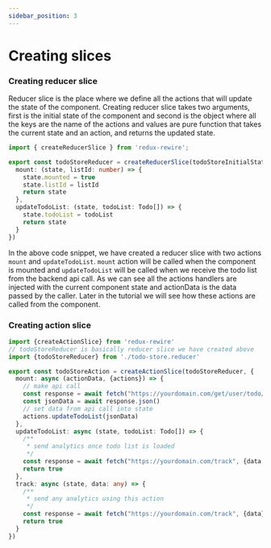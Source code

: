 ```yaml
---
sidebar_position: 3
---
```


# Creating slices

### Creating reducer slice

Reducer slice is the place where we define all the actions that will update the state of the
component. Creating reducer slice takes two arguments, first is the initial state of the component 
and second is the object where all the keys are the name of the actions and values 
are pure function that takes the current state and an action, 
and returns the updated state.

```typescript title="./todo-store.reducer.ts"
import { createReducerSlice } from 'redux-rewire';

export const todoStoreReducer = createReducerSlice(todoStoreInitialState, {
  mount: (state, listId: number) => {
    state.mounted = true
    state.listId = listId
    return state
  },
  updateTodoList: (state, todoList: Todo[]) => {
    state.todoList = todoList
    return state
  }
})
```
In the above code snippet, we have created a reducer slice with two actions `mount` and `updateTodoList`.
`mount` action will be called when the component is mounted and `updateTodoList` will be called when we receive the 
todo list from the backend api call. As we can see all the actions handlers are 
injected with the current component state and actionData is the data passed by the caller.
Later in the tutorial we will see how these actions are called from the component.


### Creating action slice

```typescript title="./todo-store.actions.ts"
import {createActionSlice} from 'redux-rewire'
// todoStoreReducer is basically reducer slice we have created above
import {todoStoreReducer} from './todo-store.reducer'

export const todoStoreAction = createActionSlice(todoStoreReducer, {
  mount: async (actionData, {actions}) => {
    // make api call
    const response = await fetch("https://yourdomain.com/get/user/todo/list")
    const jsonData = await response.json()
    // set data from api call into state
    actions.updateTodoList(jsonData) 
  },
  updateTodoList: async (state, todoList: Todo[]) => {
    /**
     * send analytics once todo list is loaded
     */
    const response = await fetch("https://yourdomain.com/track", {data: todoList})
    return true
  },
  track: async (state, data: any) => {
    /**
     * send any analytics using this action
     */
    const response = await fetch("https://yourdomain.com/track", {data})
    return true
  }
})
```
